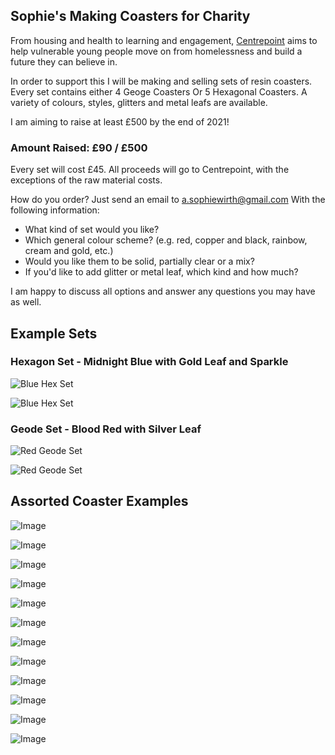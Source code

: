 ## Sophie's Making Coasters for Charity

From housing and health to learning and engagement, [Centrepoint](https://centrepoint.org.uk/) aims to help vulnerable young people move on from homelessness and build a future they can believe in.

In order to support this I will be making and selling sets of resin coasters. Every set contains either 4 Geoge Coasters Or 5 Hexagonal Coasters. A variety of colours, styles, glitters and metal leafs are available.

I am aiming to raise at least £500 by the end of 2021!
### Amount Raised: £90 / £500

Every set will cost £45. All proceeds will go to Centrepoint, with the exceptions of the raw material costs.

How do you order? 
Just send an email to [a.sophiewirth@gmail.com](mailto:a.sophiewirth@gmail.com) With the following information:
- What kind of set would you like?
- Which general colour scheme? (e.g. red, copper and black, rainbow, cream and gold, etc.)
- Would you like them to be solid, partially clear or a mix?
- If you'd like to add glitter or metal leaf, which kind and how much?


I am happy to discuss all options and answer any questions you may have as well.

## Example Sets

### Hexagon Set - Midnight Blue with Gold Leaf and Sparkle

![Blue Hex Set](https://i.ibb.co/7CqZYwp/blue-hex-set-2.png)

![Blue Hex Set](https://i.ibb.co/qCRLvxS/blue-hex-set-1.png)

### Geode Set - Blood Red with Silver Leaf

![Red Geode Set](https://i.ibb.co/HYbTrTG/red-geode-set-1.png)

![Red Geode Set](https://i.ibb.co/gRqB1xj/red-geode-set-2.png)

## Assorted Coaster Examples

![Image](https://i.ibb.co/kg5FQX2/IMG-1402.png)

![Image](https://i.ibb.co/NxWKbHY/IMG-1408.png)

![Image](https://i.ibb.co/WVKGYph/IMG-1428.png)

![Image](https://i.ibb.co/0cd7sBD/IMG-1436.png)

![Image](https://i.ibb.co/1mXqZS4/IMG-1826.png)

![Image](https://i.ibb.co/W2qs9Fr/IMG-1886.png)

![Image](https://i.ibb.co/ZT10SGv/IMG-2291.png)

![Image](https://i.ibb.co/pJDhkVq/IMG-2954.png)

![Image](https://i.ibb.co/NsjbsL9/IMG-2957.png)

![Image](https://i.ibb.co/kKCsnVv/IMG-2965.png)

![Image](https://i.ibb.co/2stfSWV/IMG-2967.png)

![Image](https://i.ibb.co/s6Sy7ZV/rainbow.jpg)



